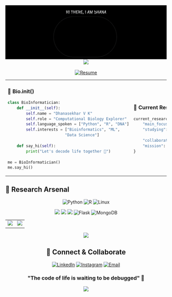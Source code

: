 <div align="center">
  <img align="center" src="Design.gif" alt="Hi there, I am Dhana" />
  <img src="https://readme-typing-svg.herokuapp.com/?lines=Decoding+Life+Through+Code;🧬+Computational+Biology+Explorer+🧬;Python+%2B+Biology+%3D+💚;Building+Digital+DNA&center=true&width=380&height=45&color=f75c7e&vCenter=true&size=22">

  [![Resume](https://img.shields.io/badge/View_My_Research_Journey-FF5722?style=for-the-badge&logo=google-chrome&logoColor=white)](https://drive.google.com/file/d/1udogJnLogZG3-_tfQpZjgN1DnbuN6n0H/view?usp=sharing)
</div>

<table>
<tr>
<td width="50%">

### 🧬 Bio.init()
```python
class BioInformatician:
    def __init__(self):
        self.name = "Dhanasekhar V K"
        self.role = "Computational Biology Explorer"
        self.language_spoken = ["Python", "R", "DNA"]
        self.interests = ["Bioinformatics", "ML", 
                         "Data Science"]
    
    def say_hi(self):
        print("Let's decode life together 🧬")

me = BioInformatician()
me.say_hi()
```

</td>
<td width="50%">

### 🔬 Current Research
```python
current_research = {
    "main_focus": "Computational Biology",
    "studying": ["ML in Genomics",
                "Protein Structure Prediction"],
    "collaborating": "Open Source Bio-Tools",
    "mission": "Understanding life through code"
}
```

</td>
</tr>
</table>

## 🧪 Research Arsenal
<div align="center">

![Python](https://img.shields.io/badge/Python-Master_of_Scripts-3776AB?style=for-the-badge&logo=python&logoColor=white)
![R](https://img.shields.io/badge/R-Statistical_Sorcerer-276DC3?style=for-the-badge&logo=r&logoColor=white)
![Linux](https://img.shields.io/badge/Linux-Command_Whisperer-FCC624?style=for-the-badge&logo=linux&logoColor=black)

<a href="#"><img src="https://img.shields.io/badge/Pandas-Data_Alchemist-150458?style=for-the-badge&logo=pandas&logoColor=white" /></a>
<a href="#"><img src="https://img.shields.io/badge/NumPy-Array_Artist-013243?style=for-the-badge&logo=numpy&logoColor=white" /></a>
<a href="#"><img src="https://img.shields.io/badge/Scikit--Learn-ML_Explorer-F7931E?style=for-the-badge&logo=scikit-learn&logoColor=white" /></a>
![Flask](https://img.shields.io/badge/Flask-Web_Experimentalist-000000?style=for-the-badge&logo=flask&logoColor=white)
![MongoDB](https://img.shields.io/badge/MongoDB-Data_Curator-47A248?style=for-the-badge&logo=mongodb&logoColor=white)
</div>

<table>
<tr>
<td>
  <img src="https://github-readme-streak-stats.herokuapp.com/?user=dhana56&theme=tokyonight&hide_border=true" />
</td>
<td>
  <img src="https://github-readme-stats.vercel.app/api/top-langs/?username=dhana56&theme=tokyonight&hide_border=true&layout=compact" />
</td>
</tr>
</table>

<div align="center">
  <img src="https://github-profile-trophy.vercel.app/?username=dhana56&theme=tokyonight&row=1&column=7&margin-w=15&margin-h=15" />

## 🔗 Connect & Collaborate
[![LinkedIn](https://img.shields.io/badge/LinkedIn-0077B5?style=for-the-badge&logo=linkedin&logoColor=white)](https://in.linkedin.com/in/dhanasekhar-v-k-975b31253)
[![Instagram](https://img.shields.io/badge/Instagram-E4405F?style=for-the-badge&logo=instagram&logoColor=white)](https://instagram.com/pho_dhanaskarvk_7)
[![Email](https://img.shields.io/badge/Email-D14836?style=for-the-badge&logo=gmail&logoColor=white)](mailto:dhanasekharvk@gmail.com)

### "The code of life is waiting to be debugged" 🧬
<img src="https://komarev.com/ghpvc/?username=dhana56&style=for-the-badge&color=blueviolet" />
</div>